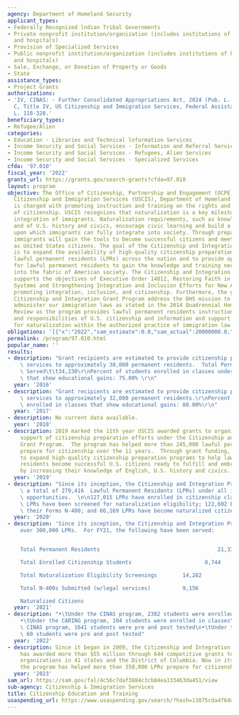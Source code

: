 ```yaml
---
agency: Department of Homeland Security
applicant_types:
- Federally Recognized lndian Tribal Governments
- Private nonprofit institution/organization (includes institutions of higher education
  and hospitals)
- Provision of Specialized Services
- Public nonprofit institution/organization (includes institutions of higher education
  and hospitals)
- Sale, Exchange, or Donation of Property or Goods
- State
assistance_types:
- Project Grants
authorizations:
- 'IV, CINAS: - Further Consolidated Appropriations Act, 2024 (Pub. L. 118-47) Division
  C, Title IV, US Citizenship and Immigration Services, Federal Assistance.. Pub.
  L. 118-328.'
beneficiary_types:
- Refugee/Alien
categories:
- Education - Libraries and Technical lnformation Services
- Income Security and Social Services - Information and Referral Services
- Income Security and Social Services - Refugees, Alien Services
- Income Security and Social Services - Specialized Services
cfda: '97.010'
fiscal_year: '2022'
grants_url: https://grants.gov/search-grants?cfda=97.010
layout: program
objective: The Office of Citizenship, Partnership and Engagement (OCPE), within US.
  Citizenship and Immigration Services (USCIS), Department of Homeland Security (DHS),
  is charged with promoting instruction and training on the rights and responsibilities
  of citizenship. USCIS recognizes that naturalization is a key milestone in the civic
  integration of immigrants. Naturalization requirements, such as knowledge of English
  and of U.S. history and civics, encourage civic learning and build a strong foundation
  upon which immigrants can fully integrate into society. Through preparing for naturalization,
  immigrants will gain the tools to become successful citizens and meet their responsibilities
  as United States citizens. The goal of the Citizenship and Integration Grant Program
  is to expand the availability of high-quality citizenship preparation services for
  lawful permanent residents (LPRs) across the nation and to provide opportunities
  for lawful permanent residents to gain the knowledge and training necessary to integrate
  into the fabric of American society. The Citizenship and Integration Grant Program
  supports the objectives of Executive Order 14012, Restoring Faith in Our Legal Immigration
  Systems and Strengthening Integration and Inclusion Efforts for New Americans, by
  promoting integration, inclusion, and citizenship. Furthermore, the goals of the
  Citizenship and Integration Grant Program address the DHS mission to enforce and
  administer our immigration laws as stated in the 2014 Quadrennial Homeland Security
  Review as the program provides lawful permanent residents instruction on the rights
  and responsibilities of U.S. citizenship and information and support on how to apply
  for naturalization within the authorized practice of immigration law.
obligations: '[{"x":"2022","sam_estimate":0.0,"sam_actual":20000000.0,"usa_spending_actual":19701059.77},{"x":"2023","sam_estimate":0.0,"sam_actual":25000000.0,"usa_spending_actual":21529886.34},{"x":"2024","sam_estimate":10000000.0,"sam_actual":0.0,"usa_spending_actual":1471886.2}]'
permalink: /program/97.010.html
popular_name: ''
results:
- description: "Grant recipients are estimated to provide citizenship preparation\
    \ services to approximately 30,000 permanent residents.  Total Permanent Residents\
    \ Served\t\t34,230\r\nPercent of students enrolled in classes under the program\
    \ that show educational gains: 75.00% \r\n"
  year: '2016'
- description: "Grant recipients are estimated to provide citizenship preparation\
    \ services to approximately 32,000 permanent residents.\r\nPercent of students\
    \ enrolled in classes that show educational gains: 80.00%\r\n"
  year: '2017'
- description: No current data available.
  year: '2018'
- description: 2019 marked the 11th year USCIS awarded grants to organizations in
    support of citizenship preparation efforts under the Citizenship and Assimilation
    Grant Program.  The program has helped more than 245,000 lawful permanent residents
    prepare for citizenship over the 11 years.  Through grant funding, USCIS seeks
    to expand high-quality citizenship preparation programs to help lawful, permanent
    residents become successful U.S. citizens ready to fulfill and embrace their responsibilities
    by increasing their knowledge of English, U.S. history and civics.
  year: '2019'
- description: "Since its inception, the Citizenship and Integration Program has served\
    \ a total of 279,416  Lawful Permanent Residents (LPRs) under all its funding\
    \ opportunities.  \n\n127,015 LPRs have enrolled in citizenship classes; 190,891\
    \ LPRs have been screened for naturalization eligibility; 122,602 LPRs submitted\
    \ their Forms N-400; and 66,169 LPRs have become naturalized citizens."
  year: '2020'
- description: 'Since its inception, the Citizenship and Integration Program has served
    over 300,000 LPRs.  For FY21, the following have been served:


    Total Permanent Residents                                     21,336

    Total Enrolled Citizenship Students                       8,744

    Total Naturalization Eligibility Screenings        14,282

    Total N-400s Submitted (w/legal services)          9,156

    Naturalized Citizens                                                       4,525'
  year: '2021'
- description: "•\tUnder the CINAS program, 2382 students were enrolled in classes\n\
    •\tUnder the CARING program, 104 students were enrolled in classes\n•\tUnder the\
    \ CINAS program, 1641 students were pre and post tested\n•\tUnder the CARING program,\
    \ 60 students were pre and post tested"
  year: '2022'
- description: Since it began in 2009, the Citizenship and Integration Grant Program
    has awarded more than $55 million through 644 competitive grants to immigrant-serving
    organizations in 41 states and the District of Columbia. Now in its 16th year,
    the program has helped more than 350,000 LPRs prepare for citizenship.
  year: '2023'
sam_url: https://sam.gov/fal/4c56c7daf3884c3cb84ea133463da451/view
sub-agency: Citizenship & Immigration Services
title: Citizenship Education and Training
usaspending_url: https://www.usaspending.gov/search/?hash=11075cda4f6dd2145b994bc9f7e7ad66
---
```


